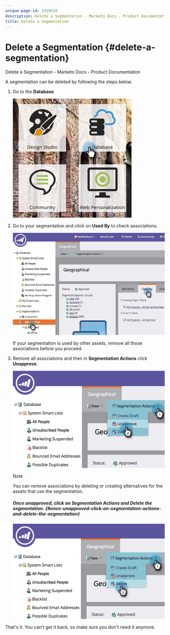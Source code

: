 ```yaml
---
unique-page-id: 2359510
description: Delete a Segmentation - Marketo Docs - Product Documentation
title: Delete a Segmentation
---
```


# Delete a Segmentation {#delete-a-segmentation}

Delete a Segmentation - Marketo Docs - Product Documentation

A segmentation can be deleted by following the steps below.

1. Go to the **Database**.

   ![](assets/image2017-3-28-14-3a55-3a26.png)

1. Go to your segmentation and click on **Used By** to check associations.

   ![](assets/image2017-3-28-15-3a51-3a8.png)

   If your segmentation is used by other assets, remove all those associations before you proceed.

1. Remove all associations and then in **Segmentation Actions** click **Unapprove**.

   ![](assets/image2017-3-28-15-3a51-3a30.png)

   >[!NOTE]
   >
   >You can remove associations by deleting or creating alternatives for the assets that use the segmentation.

   ##### Once unapproved, click on&nbsp;Segmentation Actions&nbsp;and&nbsp;Delete&nbsp;the segmentation. {#once-unapproved-click-on-segmentation-actions-and-delete-the-segmentation}

   ![](assets/image2017-3-28-15-3a51-3a46.png)

That's it. You can't get it back, so make sure you don't need it anymore.
